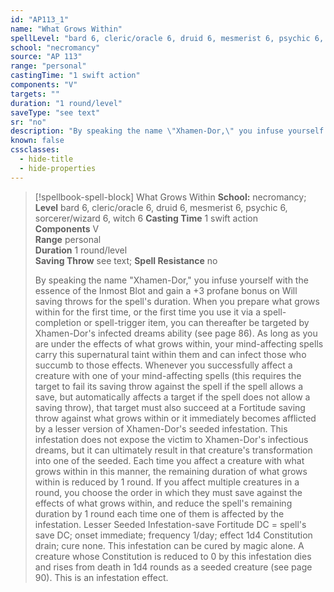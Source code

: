 ```yaml
---
id: "AP113_1"
name: "What Grows Within"
spellLevel: "bard 6, cleric/oracle 6, druid 6, mesmerist 6, psychic 6, sorcerer/wizard 6, witch 6"
school: "necromancy"
source: "AP 113"
range: "personal"
castingTime: "1 swift action"
components: "V"
targets: ""
duration: "1 round/level"
saveType: "see text"
sr: "no"
description: "By speaking the name \"Xhamen-Dor,\" you infuse yourself with the essence of the Inmost Blot and gain a +3 profane bonus on Will saving throws for the spell's duration. When you prepare what grows within for the first time, or the first time you use it via a spell-completion or spell-trigger item, you can thereafter be targeted by Xhamen-Dor's infected dreams ability (see page 86). As long as you are under the effects of what grows within, your mind-affecting spells carry this supernatural taint within them and can infect those who succumb to those effects. Whenever you successfully affect a creature with one of your mind-affecting spells (this requires the target to fail its saving throw against the spell if the spell allows a save, but automatically affects a target if the spell does not allow a saving throw), that target must also succeed at a Fortitude saving throw against what grows within or it immediately becomes afflicted by a lesser version of Xhamen-Dor's seeded infestation. This infestation does not expose the victim to Xhamen-Dor's infectious dreams, but it can ultimately  result in that creature's transformation into one of the seeded. Each time you affect a creature with what grows within in this manner, the remaining duration of what grows within is reduced by 1 round. If you affect multiple creatures in a round, you choose the order in which they must save against the effects of what grows within, and reduce the spell's remaining duration by 1 round each time one of them is affected by the infestation.  Lesser Seeded Infestation-save Fortitude DC = spell's save DC; onset immediate; frequency 1/day; effect 1d4 Constitution drain; cure none. This infestation can be cured by magic alone. A creature whose Constitution is reduced to 0 by this infestation dies and rises from death in 1d4 rounds as a seeded creature (see page 90). This is an infestation effect."
known: false
cssclasses:
  - hide-title
  - hide-properties
---
```


> [!spellbook-spell-block] What Grows Within
> **School:** necromancy; **Level** bard 6, cleric/oracle 6, druid 6, mesmerist 6, psychic 6, sorcerer/wizard 6, witch 6
> **Casting Time** 1 swift action  
> **Components** V  
> **Range** personal  
> **Duration** 1 round/level  
> **Saving Throw** see text; **Spell Resistance** no
> 
> By speaking the name "Xhamen-Dor," you infuse yourself with the essence of the Inmost Blot and gain a +3 profane bonus on Will saving throws for the spell's duration. When you prepare what grows within for the first time, or the first time you use it via a spell-completion or spell-trigger item, you can thereafter be targeted by Xhamen-Dor's infected dreams ability (see page 86). As long as you are under the effects of what grows within, your mind-affecting spells carry this supernatural taint within them and can infect those who succumb to those effects. Whenever you successfully affect a creature with one of your mind-affecting spells (this requires the target to fail its saving throw against the spell if the spell allows a save, but automatically affects a target if the spell does not allow a saving throw), that target must also succeed at a Fortitude saving throw against what grows within or it immediately becomes afflicted by a lesser version of Xhamen-Dor's seeded infestation. This infestation does not expose the victim to Xhamen-Dor's infectious dreams, but it can ultimately  result in that creature's transformation into one of the seeded. Each time you affect a creature with what grows within in this manner, the remaining duration of what grows within is reduced by 1 round. If you affect multiple creatures in a round, you choose the order in which they must save against the effects of what grows within, and reduce the spell's remaining duration by 1 round each time one of them is affected by the infestation.  Lesser Seeded Infestation-save Fortitude DC = spell's save DC; onset immediate; frequency 1/day; effect 1d4 Constitution drain; cure none. This infestation can be cured by magic alone. A creature whose Constitution is reduced to 0 by this infestation dies and rises from death in 1d4 rounds as a seeded creature (see page 90). This is an infestation effect.